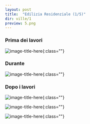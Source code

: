 ```yaml
---
layout: post
title:  "Edilizia Residenziale (1/5)"
dir: ville/1
preview: 5.png
---
```


### Prima dei lavori

![image-title-here](../../../foto/ville/1/1.png){:class=""}

### Durante

![image-title-here](../../../foto/ville/1/4.png){:class=""}

### Dopo i lavori

![image-title-here](../../../foto/ville/1/2.png){:class=""}

![image-title-here](../../../foto/ville/1/3.png){:class=""}

![image-title-here](../../../foto/ville/1/5.png){:class=""}

